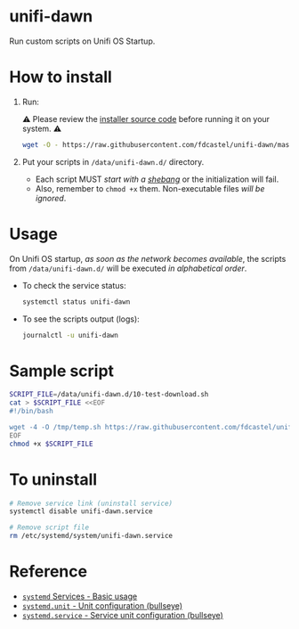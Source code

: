 # unifi-dawn

Run custom scripts on Unifi OS Startup.



# How to install

1. Run:

    ⚠️ Please review the [installer source code](https://github.com/fdcastel/unifi-dawn/blob/master/install.sh) before running it on your system. ⚠️

    ```bash
    wget -O - https://raw.githubusercontent.com/fdcastel/unifi-dawn/master/install.sh | bash
    ```

2. Put your scripts in `/data/unifi-dawn.d/` directory. 

    - Each script MUST _start with a [shebang](https://en.wikipedia.org/wiki/Shebang_(Unix))_ or the initialization will fail. 
    - Also, remember to `chmod +x` them. Non-executable files _will be ignored_.




# Usage

On Unifi OS startup, _as soon as the network becomes available_, the scripts from `/data/unifi-dawn.d/` will be executed _in alphabetical order_.

- To check the service status:

    ```bash
    systemctl status unifi-dawn
    ```

- To see the scripts output (logs):

    ```bash
    journalctl -u unifi-dawn
    ```



# Sample script

```bash
SCRIPT_FILE=/data/unifi-dawn.d/10-test-download.sh
cat > $SCRIPT_FILE <<EOF
#!/bin/bash

wget -4 -O /tmp/temp.sh https://raw.githubusercontent.com/fdcastel/unifi-dawn/master/install.sh
EOF
chmod +x $SCRIPT_FILE
```



# To uninstall

```bash
# Remove service link (uninstall service)
systemctl disable unifi-dawn.service

# Remove script file
rm /etc/systemd/system/unifi-dawn.service
```



# Reference

- [`systemd` Services - Basic usage](https://wiki.debian.org/systemd/Services)
- [`systemd.unit` - Unit configuration (bullseye)](https://manpages.debian.org/bullseye/systemd/systemd.unit.5.en.html)
- [`systemd.service` - Service unit configuration (bullseye)](https://manpages.debian.org/bullseye/systemd/systemd.service.5.en.html)
